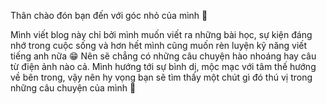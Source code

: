 Thân chào đón bạn đến với góc nhỏ của mình 💫

Mình viết blog này chỉ bởi mình muốn viết ra những bài học, sự kiện đáng nhớ trong cuộc sống và hơn hết mình cũng muốn rèn luyện kỹ năng viết tiếng anh nữa 😁 Nên sẽ chẳng có những câu chuyện hào nhoáng hay câu từ điện ảnh nào cả. Mình hướng tới sự bình dị, mộc mạc với tâm thế hướng về bên trong, vậy nên hy vọng bạn sẽ tìm thấy một chút gì đó thú vị trong những câu chuyện của mình 💛
